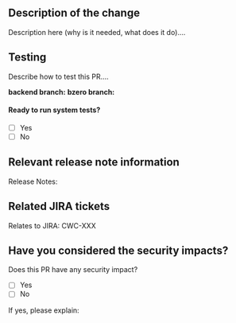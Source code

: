 ## Description of the change

Description here (why is it needed, what does it do)....

## Testing

Describe how to test this PR....

**backend branch:** 
**bzero branch:** 

#### Ready to run system tests?

- [ ] Yes
- [ ] No

## Relevant release note information

Release Notes:

## Related JIRA tickets

Relates to JIRA: CWC-XXX

## Have you considered the security impacts?

Does this PR have any security impact?

- [ ] Yes
- [ ] No

If yes, please explain: